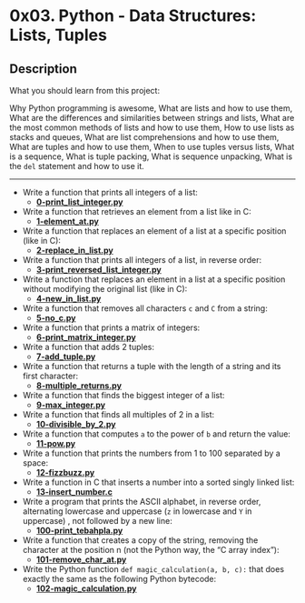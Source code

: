 # 0x03. Python - Data Structures: Lists, Tuples
## Description
What you should learn from this project:

Why Python programming is awesome, What are lists and how to use them, What are the differences and similarities between strings and lists, What are the most common methods of lists and how to use them, How to use lists as stacks and queues, What are list comprehensions and how to use them, What are tuples and how to use them, When to use tuples versus lists, What is a sequence, What is tuple packing, What is sequence unpacking, What is the `del` statement and how to use it.

<hr>

* Write a function that prints all integers of a list:
    * **[0-print_list_integer.py](https://github.com/Samuel-IG16/alx-higher_level_programming/blob/master/0x03-python-data_structures/0-print_list_integer.py)**
* Write a function that retrieves an element from a list like in C:
    * **[1-element_at.py](https://github.com/Samuel-IG16/alx-higher_level_programming/blob/master/0x03-python-data_structures/1-element_at.py)**
* Write a function that replaces an element of a list at a specific position (like in C):
    * **[2-replace_in_list.py](https://github.com/Samuel-IG16/alx-higher_level_programming/blob/master/0x03-python-data_structures/2-replace_in_list.py)**
* Write a function that prints all integers of a list, in reverse order:
    * **[3-print_reversed_list_integer.py](https://github.com/Samuel-IG16/alx-higher_level_programming/blob/master/0x03-python-data_structures/3-print_reversed_list_integer.py)**
* Write a function that replaces an element in a list at a specific position without modifying the original list (like in C):
    * **[4-new_in_list.py](https://github.com/Samuel-IG16/alx-higher_level_programming/blob/master/0x03-python-data_structures/4-new_in_list.py)**
* Write a function that removes all characters `c` and `C` from a string:
    * **[5-no_c.py](https://github.com/Samuel-IG16/alx-higher_level_programming/blob/master/0x03-python-data_structures/5-no_c.py)**
* Write a function that prints a matrix of integers:
    * **[6-print_matrix_integer.py](https://github.com/Samuel-IG16/alx-higher_level_programming/blob/master/0x03-python-data_structures/6-print_matrix_integer.py)**
* Write a function that adds 2 tuples:
    * **[7-add_tuple.py](https://github.com/Samuel-IG16/alx-higher_level_programming/blob/master/0x03-python-data_structures/7-add_tuple.py)**
* Write a function that returns a tuple with the length of a string and its first character:
    * **[8-multiple_returns.py](https://github.com/Samuel-IG16/alx-higher_level_programming/blob/master/0x03-python-data_structures/8-multiple_returns.py)**
* Write a function that finds the biggest integer of a list:
    * **[9-max_integer.py](https://github.com/Samuel-IG16/alx-higher_level_programming/blob/master/0x03-python-data_structures/9-max_integer.py)**
* Write a function that finds all multiples of 2 in a list:
    * **[10-divisible_by_2.py](https://github.com/Samuel-IG16/alx-higher_level_programming/blob/master/0x03-python-data_structures/10-divisible_by_2.py)**
* Write a function that computes `a` to the power of `b` and return the value:
    * **[11-pow.py](https://github.com/Samuel-IG16/alx-higher_level_programming/blob/master/0x01-python-if_else_loops_functions/11-pow.py)**
* Write a function that prints the numbers from 1 to 100 separated by a space:
    * **[12-fizzbuzz.py](https://github.com/Samuel-IG16/alx-higher_level_programming/blob/master/0x01-python-if_else_loops_functions/12-fizzbuzz.py)**
* Write a function in C that inserts a number into a sorted singly linked list:
    * **[13-insert_number.c](https://github.com/Samuel-IG16/alx-higher_level_programming/blob/master/0x01-python-if_else_loops_functions/13-insert_number.c)**
* Write a program that prints the ASCII alphabet, in reverse order, alternating lowercase and uppercase (`z` in lowercase and `Y` in uppercase) , not followed by a new line:
    * **[100-print_tebahpla.py](https://github.com/Samuel-IG16/alx-higher_level_programming/blob/master/0x01-python-if_else_loops_functions/100-print_tebahpla.py)**
* Write a function that creates a copy of the string, removing the character at the position n (not the Python way, the “C array index”):
    * **[101-remove_char_at.py](https://github.com/Samuel-IG16/alx-higher_level_programming/blob/master/0x01-python-if_else_loops_functions/101-remove_char_at.py)**
* Write the Python function `def magic_calculation(a, b, c):` that does exactly the same as the following Python bytecode:
    * **[102-magic_calculation.py](https://github.com/Samuel-IG16/alx-higher_level_programming/blob/master/0x01-python-if_else_loops_functions/102-magic_calculation.py)**
